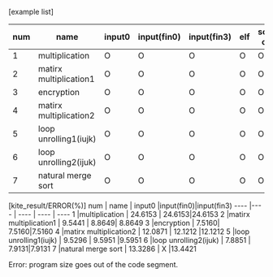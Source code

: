 [example list]

num | name | input0 |input(fin0)|input(fin3) | elf | source code| mem
---- |---- | ---- | ---- | ----| ----| ----| ----
1 |multiplication | O | O | O | O| O| O
2 |matirx multiplication1 | O | O | O | O| O| O
3 |encryption | O |O | O | O| O| O
4 |matirx multiplication2 | O |O | O| O| O| O
5 |loop unrolling1(iujk) | O | O | O| O| O| O
6 |loop unrolling2(ijuk) | O |O | O| O| O| O
7 |natural merge sort | O |O | O| O| O| O

[kite_result/ERROR(%)]
num | name | input0 |input(fin0)|input(fin3)
---- |---- | ---- | ----  | ---- 
1 |multiplication | 24.6153 | 24.6153|24.6153
2 |matirx multiplication1 | 9.5441 | 8.8649| 8.8649
3 |encryption | 7.5160| 7.5160|7.5160
4 |matirx multiplication2 | 12.0871 | 12.1212 |12.1212
5 |loop unrolling1(iujk) | 9.5296 | 9.5951 |9.5951
6 |loop unrolling2(ijuk) | 7.8851 | 7.9131|7.9131
7 |natural merge sort | 13.3286 | X |13.4421

Error: program size goes out of the code segment.
